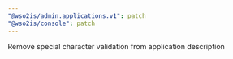 ```yaml
---
"@wso2is/admin.applications.v1": patch
"@wso2is/console": patch
---
```


Remove special character validation from application description
